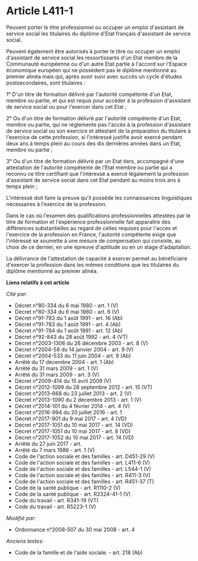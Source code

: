 # Article L411-1

Peuvent porter le titre professionnel ou occuper un emploi d'assistant de service social les titulaires du diplôme d'Etat
français d'assistant de service social. 

Peuvent également être autorisés à porter le titre ou occuper un emploi d'assistant de service social les ressortissants d'un
Etat membre de la Communauté européenne ou d'un autre Etat partie à l'accord sur l'Espace économique européen qui ne
possèdent pas le diplôme mentionné au premier alinéa mais qui, après avoir suivi avec succès un cycle d'études
postsecondaires, sont titulaires : 

1° D'un titre de formation délivré par l'autorité compétente d'un Etat, membre ou partie, et qui est requis pour accéder à la
profession d'assistant de service social ou pour l'exercer dans cet Etat ; 

2° Ou d'un titre de formation délivré par l'autorité compétente d'un Etat, membre ou partie, qui ne réglemente pas l'accès à
la profession d'assistant de service social ou son exercice et attestant de la préparation du titulaire à l'exercice de cette
profession, si l'intéressé justifie avoir exercé pendant deux ans à temps plein au cours des dix dernières années dans un
Etat, membre ou partie ; 

3° Ou d'un titre de formation délivré par un Etat tiers, accompagné d'une attestation de l'autorité compétente de l'Etat
membre ou partie qui a reconnu ce titre certifiant que l'intéressé a exercé légalement la profession d'assistant de service
social dans cet Etat pendant au moins trois ans à temps plein ; 

L'intéressé doit faire la preuve qu'il possède les connaissances linguistiques nécessaires à l'exercice de la profession. 

Dans le cas où l'examen des qualifications professionnelles attestées par le titre de formation et l'expérience
professionnelle fait apparaître des différences substantielles au regard de celles requises pour l'accès et l'exercice de la
profession en France, l'autorité compétente exige que l'intéressé se soumette à une mesure de compensation qui consiste, au
choix de ce dernier, en une épreuve d'aptitude ou en un stage d'adaptation. 

La délivrance de l'attestation de capacité à exercer permet au bénéficiaire d'exercer la profession dans les mêmes conditions
que les titulaires du diplôme mentionné au premier alinéa.

**Liens relatifs à cet article**

_Cité par_:

  - Décret n°80-334 du 6 mai 1980 - art. 1 (V)
  - Décret n°80-334 du 6 mai 1980 - art. 6 (V)
  - Décret n°91-783 du 1 août 1991 - art. 16 (Ab)
  - Décret n°91-783 du 1 août 1991 - art. 4 (Ab)
  - Décret n°91-784 du 1 août 1991 - art. 12 (Ab)
  - Décret n°92-843 du 28 août 1992 - art. 4 (VT)
  - Décret n°2003-1306 du 26 décembre 2003 - art. 8 (V)
  - Décret n°2004-58 du 14 janvier 2004 - art. 9 (V)
  - Décret n°2004-533 du 11 juin 2004 - art. 9 (Ab)
  - Arrêté du 17 décembre 2004 - art. 1 (Ab)
  - Arrêté du 31 mars 2009 - art. 1 (V)
  - Arrêté du 31 mars 2009 - art. 3 (V)
  - Décret n°2009-414 du 15 avril 2009 (V)
  - Décret n°2012-1099 du 28 septembre 2012 - art. 15 (VT)
  - Décret n°2013-668 du 23 juillet 2013 - art. 2 (V)
  - Décret n°2013-1090 du 2 décembre 2013 - art. 1 (V)
  - Décret n°2014-101 du 4 février 2014 - art. 4 (V)
  - Décret n°2016-994 du 20 juillet 2016 - art. 1
  - Décret n°2017-901 du 9 mai 2017 - art. 4 (VD)
  - Décret n°2017-1051 du 10 mai 2017 - art. 14 (VD)
  - Décret n°2017-1051 du 10 mai 2017 - art. 8 (VD)
  - Décret n°2017-1052 du 10 mai 2017 - art. 14 (VD)
  - Arrêté du 27 juin 2017 - art.
  - Arrêté du 7 mars 1986 - art. 1 (V)
  - Code de l'action sociale et des familles - art. D451-29 (V)
  - Code de l'action sociale et des familles - art. L411-6 (V)
  - Code de l'action sociale et des familles - art. L544-1 (V)
  - Code de l'action sociale et des familles - art. R411-3 (V)
  - Code de l'action sociale et des familles - art. R451-37 (T)
  - Code de la santé publique - art. R1110-2 (V)
  - Code de la santé publique - art. R2324-41-1 (V)
  - Code du travail - art. R341-19 (VT)
  - Code du travail - art. R5223-1 (V)

_Modifié par_:

  - Ordonnance n°2008-507 du 30 mai 2008 - art. 4

_Anciens textes_:

  - Code de la famille et de l'aide sociale. - art. 218 (Ab)
